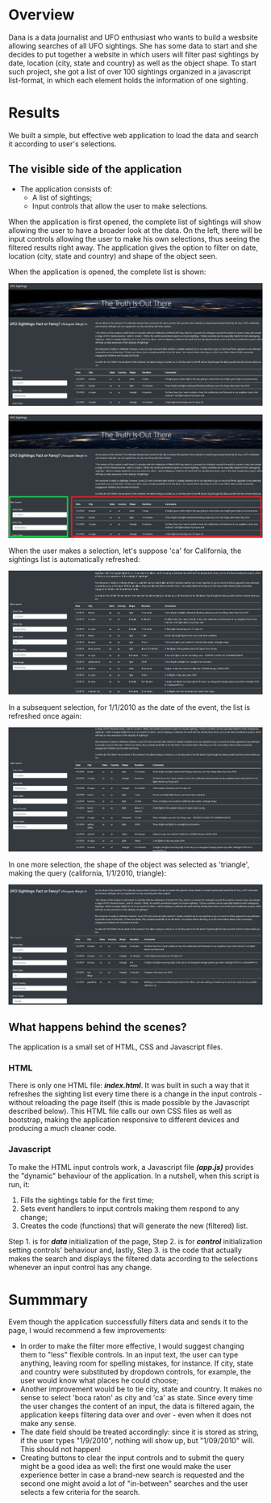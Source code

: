 # Overview
Dana is a data journalist and UFO enthusiast who wants to build a wesbsite allowing searches of all UFO sightings. She has some data to start and she decides to put together a website in which users will filter past sightings by date, location (city, state and country) as well as the object shape. To start such project, she got a list of over 100 sightings organized in a javascript list-format, in which each element holds the information of one sighting.

# Results
We built a simple, but effective web application to load the data and search it according to user's selections. 

## The visible side of the application
- The application consists of:
  - A list of sightings;
  - Input controls that allow the user to make selections.

When the application is first opened, the complete list of sightings will show allowing the user to have a broader look at the data. On the left, there will be input controls allowing the user to make his own selections, thus seeing the filtered results right away. The application gives the option to filter on date, location (city, state and country) and shape of the object seen.

When the application is opened, the complete list is shown:

![Application_start](/static/images/Application_start.jpg)

![Application_start_complete_list](/static/images/Application_start_complete_list.jpg)


When the user makes a selection, let's suppose 'ca' for California, the sightings list is automatically refreshed:

![Application_search_california](/static/images/Application_search_california.jpg)

In a subsequent selection, for 1/1/2010 as the date of the event, the list is refreshed once again:

![Application_search_california_1_1_2010](/static/images/Application_search_california_1_1_2010.jpg)

In one more selection, the shape of the object was selected as 'triangle', making the query (california, 1/1/2010, triangle):

![Application_search_california_1_1_2010_triangle](/static/images/Application_search_california_1_1_2010_triangle.jpg)






## What happens behind the scenes?
The application is a small set of HTML, CSS and Javascript files.

### HTML
There is only one HTML file: ***index.html***. It was built in such a way that it refreshes the sighting list every time there is a change in the input controls - without reloading the page itself (this is made possible by the Javascript described below). This HTML file calls our own CSS files as well as bootstrap, making the application responsive to different devices and producing a much cleaner code.

### Javascript
To make the HTML input controls work, a Javascript file ***(app.js)*** provides the "dynamic" behaviour of the application. In a nutshell, when this script is run, it:
1. Fills the sightings table for the first time;
2. Sets event handlers to input controls making them respond to any change;
3. Creates the code (functions) that will generate the new (filtered) list.

Step 1. is for ***data*** initialization of the page, Step 2. is for ***control*** initialization setting controls' behaviour and, lastly, Step 3. is the code that actually makes the search and displays the filtered data according to the selections whenever an input control has any change.

# Summmary
Evem though the application successfully filters data and sends it to the page, I would recommend a few improvements:
- In order to make the filter more effective, I would suggest changing them to "less" flexible controls. In an input text, the user can type anything, leaving room for spelling mistakes, for instance. If city, state and country were substituted by dropdown controls, for example, the user would know what places he could choose;
- Another improvement would be to tie city, state and country. It makes no sense to select 'boca raton' as city and 'ca' as state. Since every time the user changes the content of an input, the data is filtered again, the application keeps filtering data over and over - even when it does not make any sense.
- The date field should be treated accordingly: since it is stored as string, if the user types "1/9/2010", nothing will show up, but "1/09/2010" will. This should not happen!
- Creating buttons to clear the input controls and to submit the query might be a good idea as well: the first one would make the user experience better in case a brand-new search is requested and the second one might avoid a lot of "in-between" searches and the user selects a few criteria for the search.
